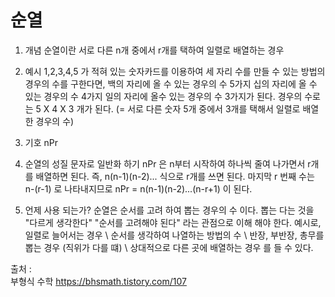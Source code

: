# 순열

1. 개념
순열이란 서로 다른 n개 중에서 r개를 택하여 일렬로 배열하는 경우

2. 예시
1,2,3,4,5 가 적혀 있는 숫자카드를 이용하여 세 자리 수를 만들 수 있는 방법의 경우의 수를 구한다면,
백의 자리에 올 수 있는 경우의 수 5가지
십의 자리에 올 수 있는 경우의 수 4가지
일의 자리에 올수 있는 경우의 수 3가지가 된다.
경우의 수로는 5 X 4 X 3 개가 된다.
(= 서로 다른 숫자 5개 중에서 3개를 택해서 일렬로 배열한 경우의 수)

3. 기호
nPr

4. 순열의 성질 문자로 일반화 하기
nPr 은 n부터 시작하여 하나씩 줄여 나가면서 r개를 배열하면 된다.
즉, n(n-1)(n-2)... 식으로 r개를 쓰면 된다.
마지막 r 번째 수는 n-(r-1) 로 나타내지므로
nPr = n(n-1)(n-2)...(n-r+1) 이 된다.

5. 언제 사용 되는가?
순열은 순서를 고려 하여 뽑는 경우의 수 이다. 
뽑는 다는 것을 "다르게 생각한다" "순서를 고려해야 된다" 라는 관점으로 이해 해야 한다.
예시로, 일렬로 늘어서는 경우 \ 순서를 생각하여 나열하는 방법의 수 \ 반장, 부반장, 총무를 뽑는 경우 (직위가 다를 떄) \ 상대적으로 다른 곳에 배열하는 경우
를 들 수 있다.

출처 :  
부형식 수학 https://bhsmath.tistory.com/107
